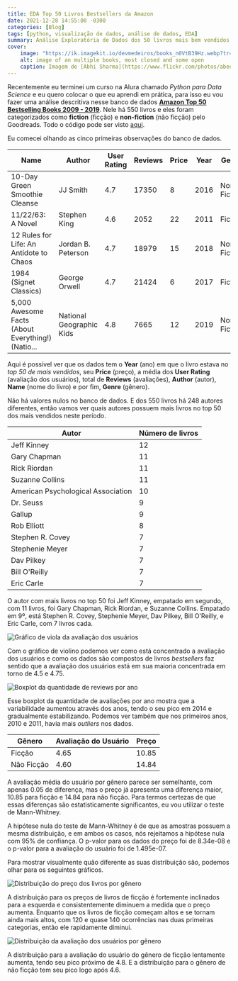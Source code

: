 ```yaml
---
title: EDA Top 50 Livros Bestsellers da Amazon
date: 2021-12-28 14:55:00 -0300
categories: [Blog]
tags: [python, visualização de dados, análise de dados, EDA]
summary: Análise Exploratória de Dados dos 50 livros mais bem vendidos da Amazon de 2009 - 2019
cover:
    image: "https://ik.imagekit.io/devmedeiros/books_n0VtB39Hz.webp?tr=w-700"
    alt: image of an multiple books, most closed and some open
    caption: Imagem de [Abhi Sharma](https://www.flickr.com/photos/abee5/8314929977), [CC BY 2.0](https://creativecommons.org/licenses/by/2.0/)
---
```


Recentemente eu terminei um curso na Alura chamado _Python para Data Science_ e eu quero colocar o que eu aprendi em prática, para isso eu vou fazer uma análise descritiva nesse banco de dados [**Amazon Top 50 Bestselling Books 2009 - 2019**](https://www.kaggle.com/sootersaalu/amazon-top-50-bestselling-books-2009-2019). Nele há 550 livros e eles foram categorizados como **fiction** (ficção) e **non-fiction** (não ficção) pelo Goodreads. Todo o código pode ser visto [aqui](https://gist.github.com/devmedeiros/12813bebd78f7662966096e963ed0aa9).

Eu comecei olhando as cinco primeiras observações do banco de dados.

| Name                                              | Author                   | User Rating | Reviews | Price | Year | Genre       |
|---------------------------------------------------|--------------------------|-------------|---------|-------|------|-------------|
| 10-Day Green Smoothie Cleanse                     | JJ Smith                 | 4.7         | 17350   | 8     | 2016 | Non Fiction |
| 11/22/63: A Novel                                 | Stephen King             | 4.6         | 2052    | 22    | 2011 | Fiction     |
| 12 Rules for Life: An Antidote to Chaos           | Jordan B. Peterson       | 4.7         | 18979   | 15    | 2018 | Non Fiction |
| 1984 (Signet Classics)                            | George Orwell            | 4.7         | 21424   | 6     | 2017 | Fiction     |
| 5,000 Awesome Facts (About Everything!) (Natio... | National Geographic Kids | 4.8         | 7665    | 12    | 2019 | Non Fiction |

Aqui é possível ver que os dados tem o **Year** (ano) em que o livro estava no _top 50 de mais vendidos_, seu **Price** (preço), a média dos **User Rating** (avaliação dos usuários), total de **Reviews** (avaliações), **Author** (autor), **Name** (nome do livro) e por fim, **Genre** (gênero).

Não há valores nulos no banco de dados. E dos 550 livros há 248 autores diferentes, então vamos ver quais autores possuem mais livros no top 50 dos mais vendidos neste período.

| Autor                             | Número de livros |
|------------------------------------|-----------------|
| Jeff Kinney                        | 12              |
| Gary Chapman                       | 11              |
| Rick Riordan                       | 11              |
| Suzanne Collins                    | 11              |
| American Psychological Association | 10              |
| Dr. Seuss                          | 9               |
| Gallup                             | 9               |
| Rob Elliott                        | 8               |
| Stephen R. Covey                   | 7               |
| Stephenie Meyer                    | 7               |
| Dav Pilkey	                       | 7               |
| Bill O'Reilly                      | 7               |
| Eric Carle	                       | 7               |

O autor com mais livros no top 50 foi Jeff Kinney, empatado em segundo, com 11 livros, foi Gary Chapman, Rick Riordan, e Suzanne Collins. Empatado em 9º, está Stephen R. Covey, Stephenie Meyer, Dav Pilkey, Bill O'Reilly, e Eric Carle, com 7 livros cada.

![Gráfico de viola da avaliação dos usuários](https://ik.imagekit.io/devmedeiros/violing_ur_vmTFo02uK.jpg?updatedAt=1640708039606)

Com o gráfico de violino podemos ver como está concentrado a avaliação dos usuários e como os dados são compostos de livros _bestsellers_ faz sentido que a avaliação dos usuários está em sua maioria concentrada em torno de 4.5 e 4.75.

![Boxplot da quantidade de reviews por ano](https://ik.imagekit.io/devmedeiros/boxplot_year_reviews_Pa1YGMhj2z1.jpg?updatedAt=1640708039777)

Esse boxplot da quantidade de avaliações por ano mostra que a variabilidade aumentou através dos anos, tendo o seu pico em 2014 e gradualmente estabilizando. Podemos ver também que nos primeiros anos, 2010 e 2011, havia mais _outliers_ nos dados.

| Gênero       | Avaliação do Usuário | Preço |
|-------------|-------------|-------|
| Ficção     | 4.65        | 10.85 |
| Não Ficção | 4.60        | 14.84 |

A avaliação média do usuário por gênero parece ser semelhante, com apenas 0.05 de diferença, mas o preço já apresenta uma diferença maior, 10.85 para ficção e 14.84 para não ficção. Para termos certezas de que essas diferenças são estatisticamente significantes, eu vou utilizar o teste de Mann-Whitney.

A hipótese nula do teste de Mann-Whitney é de que as amostras possuem a mesma distribuição, e em ambos os casos, nós rejeitamos a hipótese nula com 95% de confiança. O p-valor para os dados do preço foi de 8.34e-08 e o p-valor para a avaliação do usuário foi de 1.495e-07.

Para mostrar visualmente quão diferente as suas distribuição são, podemos olhar para os seguintes gráficos.

![Distribuição do preço dos livros por gênero](https://ik.imagekit.io/devmedeiros/hist_price_qxT6fxEGQ.jpg?updatedAt=1640708039771)

A distribuição para os preços de livros de ficção é fortemente inclinados para a esquerda e consistentemente diminuem a medida que o preço aumenta. Enquanto que os livros de ficção começam altos e se tornam ainda mais altos, com 120 e quase 140 ocorrências nas duas primeiras categorias, então ele rapidamente diminui.

![Distribuição da avaliação dos usuários por gênero](https://ik.imagekit.io/devmedeiros/hist_ur_6YxOQ_Huz.jpg?updatedAt=1640708040024)

A distribuição para a avaliação do usuário do gênero de ficção lentamente aumenta, tendo seu pico próximo de 4.8. E a distribuição para o gênero de não ficção tem seu pico logo após 4.6.
